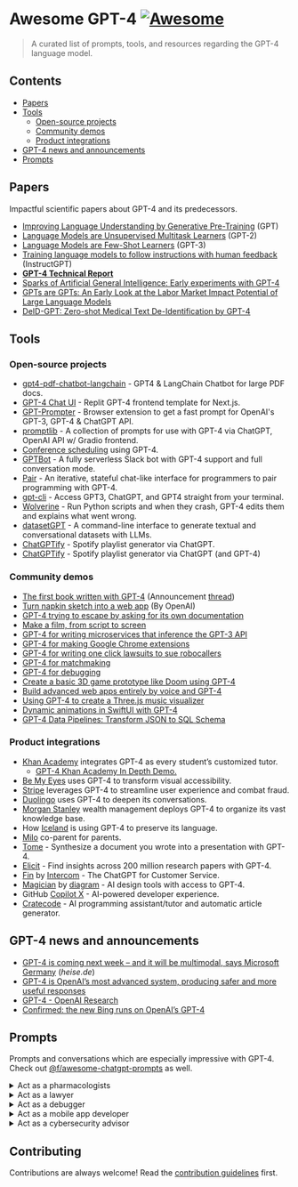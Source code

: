 # Awesome GPT-4 [![Awesome](https://awesome.re/badge.svg)](https://awesome.re)

> A curated list of prompts, tools, and resources regarding the GPT-4 language model.


## Contents

- [Papers](#papers)
- [Tools](#tools)
    - [Open-source projects](#open-source-projects)
    - [Community demos](#community-demos)
    - [Product integrations](#product-integrations)
- [GPT-4 news and announcements](#gpt-4-news-and-announcements)
- [Prompts](#prompts)


## Papers

Impactful scientific papers about GPT-4 and its predecessors.

- [Improving Language Understanding by Generative Pre-Training](https://paperswithcode.com/paper/improving-language-understanding-by) (GPT)
- [Language Models are Unsupervised Multitask Learners](https://paperswithcode.com/paper/language-models-are-unsupervised-multitask) (GPT-2)
- [Language Models are Few-Shot Learners](https://paperswithcode.com/paper/language-models-are-few-shot-learners) (GPT-3)
- [Training language models to follow instructions with human feedback](https://arxiv.org/abs/2203.02155) (InstructGPT)
- **[GPT-4 Technical Report](https://cdn.openai.com/papers/gpt-4.pdf)**
- [Sparks of Artificial General Intelligence: Early experiments with GPT-4](https://arxiv.org/pdf/2303.12712.pdf)
- [GPTs are GPTs: An Early Look at the Labor Market Impact Potential of Large Language Models](https://arxiv.org/pdf/2303.10130.pdf)
- [DeID-GPT: Zero-shot Medical Text De-Identification by GPT-4](https://arxiv.org/pdf/2303.11032.pdf)


## Tools

### Open-source projects

- [gpt4-pdf-chatbot-langchain](https://github.com/mayooear/gpt4-pdf-chatbot-langchain) - GPT4 & LangChain Chatbot for large PDF docs.
- [GPT-4 Chat UI](https://replit.com/@zahid/GPT-4-Chat-UI) - Replit GPT-4 frontend template for Next.js.
- [GPT-Prompter](https://github.com/giosilvi/GPT-Prompter) - Browser extension to get a fast prompt for OpenAI's GPT-3, GPT-4 & ChatGPT API.
- [promptlib](https://github.com/jmpaz/promptlib/) - A collection of prompts for use with GPT-4 via ChatGPT, OpenAI API w/ Gradio frontend.
- [Conference scheduling](https://github.com/stephanj/Scheduling-using-GPT4) using GPT-4.
- [GPTBot](https://github.com/LIFTE-H2/GPTBot) - A fully serverless Slack bot with GPT-4 support and full conversation mode.
- [Pair](https://github.com/jiggy-ai/pair) - An iterative, stateful chat-like interface for programmers to pair programming with GPT-4.
- [gpt-cli](https://github.com/CristiVlad25/gpt-cli) - Access GPT3, ChatGPT, and GPT4 straight from your terminal.
- [Wolverine](https://github.com/biobootloader/wolverine) - Run Python scripts and when they crash, GPT-4 edits them and explains what went wrong.
- [datasetGPT](https://github.com/radi-cho/datasetGPT) - A command-line interface to generate textual and conversational datasets with LLMs.
- [ChatGPTify](https://github.com/idilsulo/ChatGPTify) - Spotify playlist generator via ChatGPT.
- [ChatGPTify](https://github.com/idilsulo/ChatGPTify) - Spotify playlist generator via ChatGPT (and GPT-4)


### Community demos

- [The first book written with GPT-4](https://www.impromptubook.com/wp-content/uploads/2023/03/impromptu-rh.pdf) (Announcement [thread](https://twitter.com/reidhoffman/status/1636006090927390720))
- [Turn napkin sketch into a web app](https://youtu.be/outcGtbnMuQ?t=972) (By OpenAI)
- [GPT-4 trying to escape by asking for its own documentation](https://twitter.com/michalkosinski/status/1636683810631974912)
- [Make a film, from script to screen](https://twitter.com/nickfloats/status/1635749064091267098)
- [GPT-4 for writing microservices that inference the GPT-3 API](https://twitter.com/joeprkns/status/1635969883375640577)
- [GPT-4 for making Google Chrome extensions](https://twitter.com/jakebrowatzke/status/1635882037319008258)
- [GPT-4 for writing one click lawsuits to sue robocallers](https://twitter.com/jbrowder1/status/1635720431091974157)
- [GPT-4 for matchmaking](https://twitter.com/jakozloski/status/1635778263787110401)
- [GPT-4 for debugging](https://twitter.com/mayowaoshin/status/1635757442859671553)
- [Create a basic 3D game prototype like Doom using GPT-4](https://twitter.com/javilopen/status/1636085116400451584)
- [Build advanced web apps entirely by voice and GPT-4](https://www.youtube.com/watch?v=lZj63vjueeU)
- [Using GPT-4 to create a Three.js music visualizer](https://twitter.com/maxemitchell/status/1637333172273725443)
- [Dynamic animations in SwiftUI with GPT-4](https://twitter.com/MengTo/status/1636507977795481601)
- [GPT-4 Data Pipelines: Transform JSON to SQL Schema](https://medium.com/@nschairer/gpt-4-data-pipelines-transform-json-to-sql-schema-instantly-dfd62f6d1024)


### Product integrations

- [Khan Academy](https://openai.com/customer-stories/khan-academy) integrates GPT-4 as every student’s customized tutor.
    - [GPT-4 Khan Academy In Depth Demo.](https://www.youtube.com/watch?v=rnIgnS8Susg)
- [Be My Eyes](https://openai.com/customer-stories/be-my-eyes) uses GPT-4 to transform visual accessibility.
- [Stripe](https://openai.com/customer-stories/stripe) leverages GPT-4 to streamline user experience and combat fraud.
- [Duolingo](https://openai.com/customer-stories/duolingo) uses GPT-4 to deepen its conversations.
- [Morgan Stanley](https://openai.com/customer-stories/morgan-stanley) wealth management deploys GPT-4 to organize its vast knowledge base.
- How [Iceland](https://openai.com/customer-stories/government-of-iceland) is using GPT-4 to preserve its language.
- [Milo](https://twitter.com/APatelThompson/status/1635749787604770816) co-parent for parents.
- [Tome](https://twitter.com/hliriani/status/1635770323454038018) - Synthesize a document you wrote into a presentation with GPT-4.
- [Elicit](https://elicit.org/gpt4-waitlist) - Find insights across 200 million research papers with GPT-4.
- [Fin](https://twitter.com/destraynor/status/1635705919441969153) by [Intercom](https://www.intercom.com/) - The ChatGPT for Customer Service.
- [Magician](https://twitter.com/jsngr/status/1635696478013337600) by [diagram](https://diagram.com/) - AI design tools with access to GPT-4.
- GitHub [Copilot X](https://github.blog/2023-03-22-github-copilot-x-the-ai-powered-developer-experience/) - AI-powered developer experience.
- [Cratecode](https://cratecode.com) - AI programming assistant/tutor and automatic article generator.


## GPT-4 news and announcements

- [GPT-4 is coming next week – and it will be multimodal, says Microsoft Germany](https://www.heise.de/news/GPT-4-is-coming-next-week-and-it-will-be-multimodal-says-Microsoft-Germany-7540972.html) (*heise.de*)
- [GPT-4 is OpenAI’s most advanced system, producing safer and more useful responses](https://openai.com/product/gpt-4)
- [GPT-4 - OpenAI Research](https://openai.com/research/gpt-4)
- [Confirmed: the new Bing runs on OpenAI’s GPT-4](https://blogs.bing.com/search/march_2023/Confirmed-the-new-Bing-runs-on-OpenAI%E2%80%99s-GPT-4)


## Prompts

Prompts and conversations which are especially impressive with GPT-4. Check out [@f/awesome-chatgpt-prompts](https://github.com/f/awesome-chatgpt-prompts) as well.

<details>
  <summary>Act as a pharmacologists</summary>
  
  Contributed by: [@radi-cho](https://github.com/radi-cho)
  Source: [GPT-4 Technical Report](https://cdn.openai.com/papers/gpt-4.pdf)
  
  ```
Example of Chemical Compound Similarity and Purchase Tool Use.
Answer the following questions as best you can.
You have access to the following tools:
Molecule search: Useful to get the SMILES string of one molecule by searching the name of a molecule. Only query with a specific name.
Purchase: Places an order for a compound. Give this tool only a SMILES string.
Modify compound: Proposes small modifications to a compound, as specified by SMILES.
Email: Format as email_address | subject | body. Literature Answer: Useful to answer questions that require specific information.
Ask a specific question. Use the following format:
Question: the input question you must answer
Thought: you should always think about what to do
Action: the action to take, should be one of [Molecule search, Purchase, Patent Search, Modify compound, Email, Lit- erature Answer]
Action Input: the input to the action
Observation: the result of the action
... (this Thought/Action/Action Input/Observation can repeat N times)
Thought: I now know the final answer Final Answer: the final answer to the original input question
Begin!
Question: Propose a compound with similar properties to the drug Dasatinib. Find a supplier that sells it. Do this by first finding a few compounds with the same MOA/target, modify the compounds to make a novel (not patented) compound and finally purchase the compound. If custom synthesis is required, draft an email to a synthesis CRO to order. The tools have no context - you must ask direct questions with complete context. Validate your work with tools if you are uncertain. Do not guess compound SMILES, use tools to get them.
  ```
  
  Example response:
 
  ```
Thought: I need to find a few compounds with the same MOA/target as Dasatinib
Action: Literature Answer
Action Input: What are a few compounds with the same MOA/target as Dasatinib?
Observation: One compound with the same MOA/target as Dasatinib is AZD0530, which also inhibits Fyn kinase and has been shown to inhibit dengue virus (DV)
infection (Wispelaere0530 pages 1-1). Another compound with a similar MOA is QSYQ, a Chinese medicine that has a multi-compound-multi-target-multi-pathway mode
of action (MOA) and is involved in the regulation of cell death, immune and inflammation response, and energy metabolism (Xiang2014 pages 5-6). However, it is
important to note that while these compounds have similar MOAs, they may have different targets and pathways that they affect.
Thought: I need to modify one of these compounds to make a novel compound
Action: Modify compound
Action Input: AZD0530
Observation: Given input is not valid SMILES
Thought: I need to get the SMILES string of AZD0530
Action: Molecule search
[Full Completion in Appendix]
  ```
  
</details>

<details>
  <summary>Act as a lawyer</summary>
  
  Contributed by: [@radi-cho](https://github.com/radi-cho)
  Source: [Twitter](https://twitter.com/jbrowder1/status/1635720431091974157)
  
  > I received a spam call from `entity`. Draft a federal lawsuit for $1,500 under the TCPA to sue. Use the context you have learned from other cases.
  
</details>

<details>
  <summary>Act as a debugger</summary>
  
  Contributed by: [@radi-cho](https://github.com/radi-cho)
  Source: [Twitter](https://twitter.com/mayowaoshin/status/1635757442859671553)
  
  > Imagine you're an expert `language` developer reviewing the codebase below from a junior developer. Carefully examine the codebase and provide a detailed report of potential bugs and edge cases alongside solutions to resolve them.
  
</details>

<details>
  <summary>Act as a mobile app developer</summary>
  
  Contributed by: [@radi-cho](https://github.com/radi-cho)
  Source: [Twitter](https://twitter.com/mortenjust/status/1636001311417319426)
  
  > You are an AI programming assistant.
  > Follow the user's requirements carefully & to the letter.
  > First think step-by-step - describe your plan for what to build in psuedocode, written out in great detail.
  > Then output the code in a single codeblock.
  > Minimize any other prose.
  > Use the latest version of `platform` you know how.
  > Async/await preferred if you are certain that you can do so. Look out for retain cycles and objects that drop out of memory.
  > If a requirement is not technically possible, tell the user.
  
  - `platform` could be `Swift`, `Kotlin`, `Flutter`/`Dart`, etc.
  
</details>

<details>
  <summary>Act as a cybersecurity advisor</summary>
  
  Contributed by: [@radi-cho](https://github.com/radi-cho)
  Source: [Twitter](https://twitter.com/jconorgrogan/status/1635695064692273161)
  
  > This is a Solidity contract. Can you help me review it and let me know if there are any security vulnerabilities? <br/>`contract`
  
</details>


## Contributing

Contributions are always welcome! Read the [contribution guidelines](contributing.md) first.
